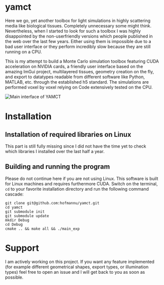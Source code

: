 # yamct
Here we go, yet another toolbox for light simulations in highly scattering media like biological tissues. Completely unnecessary some might think. Nevertheless, when I started to look for such a toolbox I was highly disappointed by the non-userfriendly versions which people published in the web over the last few years. Either using them is impossible due to a bad user interface or they perform incredibly slow because they are still running on a CPU.

This is my attempt to build a Monte Carlo simulation toolbox featuring CUDA acceleration on NVIDIA cards, a friendly user interface based on the amazing ImGui project, multilayered tissues, geometry creation on the fly, and export to datatypes readable from different software like Python, MATLAB, etc. through the established h5 standard. The simulations are performed voxel by voxel relying on Code extensively tested on the CPU.

![Main interface of YAMCT](https://hofmannu.org/wp-content/uploads/2020/12/yamct-1024x795.jpg "Main interface")

# Installation

## Installation of required libraries on Linux

This part is still fully missing since I did not have the time yet to check which libraries I installed over the last half a year.

## Building and running the program
Please do not continue here if you are not using Linux. This software is built for Linux machines and requires furthermore CUDA. Switch on the terminal, `cd` to your favorite installation directory and run the following command cascade:

```
git clone git@github.com:hofmannu/yamct.git
cd yamct
git submodule init
git submodule update
mkdir Debug
cd Debug
cmake .. && make all && ./main_exp
```

# Support

I am actively working on this project. If you want any feature implemented (for example different geometrical shapes, export types, or illumination types) feel free to open an issue and I will get back to you as soon as possible. 
